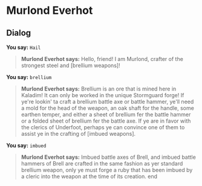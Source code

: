 # Murlond Everhot


## Dialog

**You say:** `Hail`



>**Murlond Everhot says:** Hello, friend!  I am Murlond, crafter of the strongest steel and [brellium weapons]!

**You say:** `brellium`



>**Murlond Everhot says:** Brellium is an ore that is mined here in Kaladim!  It can only be worked in the unique Stormguard forge! If ye're lookin' ta craft a brellium battle axe or battle hammer, ye'll need a mold for the head of the weapon, an oak shaft for the handle, some earthen temper, and either a sheet of brellium fer the battle hammer or a folded sheet of brellium fer the battle axe. If ye are in favor with the clerics of Underfoot, perhaps ye can convince one of them to assist ye in the crafting of [imbued weapons].

**You say:** `imbued`



>**Murlond Everhot says:** Imbued battle axes of Brell, and imbued battle hammers of Brell are crafted in the same fashion as yer standard brellium weapon, only ye must forge a ruby that has been imbued by a cleric into the weapon at the time of its creation.
end





